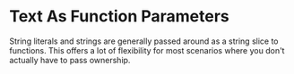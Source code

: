 # Text As Function Parameters

String literals and strings are generally passed around as a string slice to functions.
This offers a lot of flexibility for most scenarios where you don't actually have to
pass ownership.


